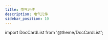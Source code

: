 ```yaml
---
title: 电气元件
description: 电气元件
sidebar_position: 10
---
```


import DocCardList from '@theme/DocCardList';

<DocCardList />
